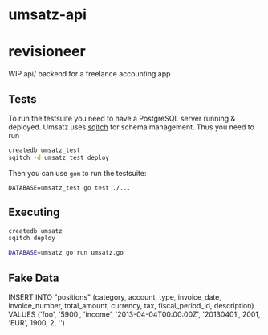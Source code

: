 # umsatz-api

# revisioneer

WIP api/ backend for a freelance accounting app

## Tests

To run the testsuite you need to have a PostgreSQL server running & deployed.
Umsatz uses [sqitch][1] for schema management. Thus you need to run

``` bash
createdb umsatz_test
sqitch -d umsatz_test deploy
```

Then you can use `gom` to run the testsuite:

```
DATABASE=umsatz_test go test ./...
```

## Executing

``` bash
createdb umsatz
sqitch deploy

DATABASE=umsatz go run umsatz.go
```

## Fake Data

INSERT INTO "positions" (category, account, type, invoice_date, invoice_number, total_amount, currency, tax, fiscal_period_id, description) VALUES ('foo', '5900', 'income', '2013-04-04T00:00:00Z', '20130401', 2001, 'EUR', 1900, 2, '')

[1]:https://github.com/theory/sqitch